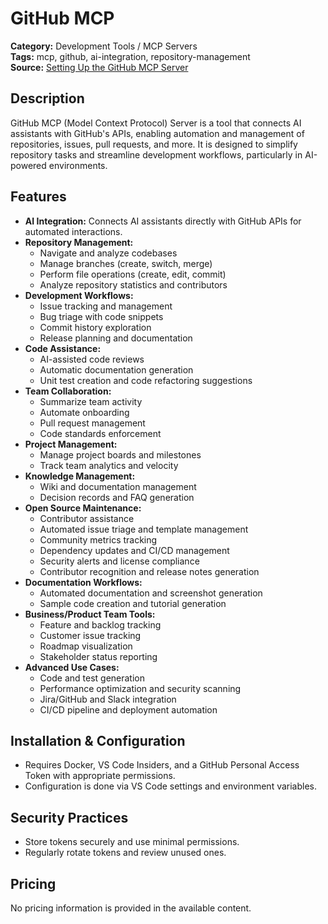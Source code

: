 # GitHub MCP

**Category:** Development Tools / MCP Servers  
**Tags:** mcp, github, ai-integration, repository-management  
**Source:** [Setting Up the GitHub MCP Server](https://surajanand.substack.com/p/setting-up-the-github-mcp-server)

## Description
GitHub MCP (Model Context Protocol) Server is a tool that connects AI assistants with GitHub's APIs, enabling automation and management of repositories, issues, pull requests, and more. It is designed to simplify repository tasks and streamline development workflows, particularly in AI-powered environments.

## Features
- **AI Integration:** Connects AI assistants directly with GitHub APIs for automated interactions.
- **Repository Management:**
  - Navigate and analyze codebases
  - Manage branches (create, switch, merge)
  - Perform file operations (create, edit, commit)
  - Analyze repository statistics and contributors
- **Development Workflows:**
  - Issue tracking and management
  - Bug triage with code snippets
  - Commit history exploration
  - Release planning and documentation
- **Code Assistance:**
  - AI-assisted code reviews
  - Automatic documentation generation
  - Unit test creation and code refactoring suggestions
- **Team Collaboration:**
  - Summarize team activity
  - Automate onboarding
  - Pull request management
  - Code standards enforcement
- **Project Management:**
  - Manage project boards and milestones
  - Track team analytics and velocity
- **Knowledge Management:**
  - Wiki and documentation management
  - Decision records and FAQ generation
- **Open Source Maintenance:**
  - Contributor assistance
  - Automated issue triage and template management
  - Community metrics tracking
  - Dependency updates and CI/CD management
  - Security alerts and license compliance
  - Contributor recognition and release notes generation
- **Documentation Workflows:**
  - Automated documentation and screenshot generation
  - Sample code creation and tutorial generation
- **Business/Product Team Tools:**
  - Feature and backlog tracking
  - Customer issue tracking
  - Roadmap visualization
  - Stakeholder status reporting
- **Advanced Use Cases:**
  - Code and test generation
  - Performance optimization and security scanning
  - Jira/GitHub and Slack integration
  - CI/CD pipeline and deployment automation

## Installation & Configuration
- Requires Docker, VS Code Insiders, and a GitHub Personal Access Token with appropriate permissions.
- Configuration is done via VS Code settings and environment variables.

## Security Practices
- Store tokens securely and use minimal permissions.
- Regularly rotate tokens and review unused ones.

## Pricing
No pricing information is provided in the available content.